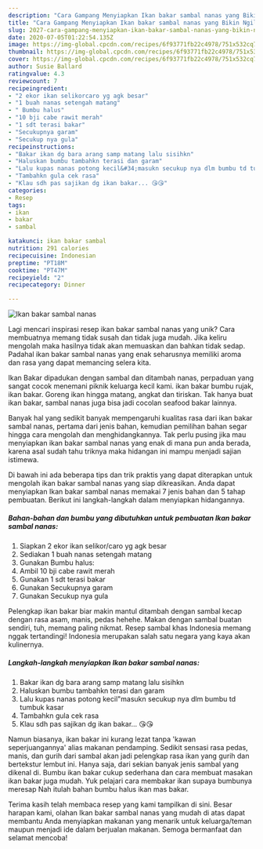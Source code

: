 ```yaml
---
description: "Cara Gampang Menyiapkan Ikan bakar sambal nanas yang Bikin Ngiler"
title: "Cara Gampang Menyiapkan Ikan bakar sambal nanas yang Bikin Ngiler"
slug: 2027-cara-gampang-menyiapkan-ikan-bakar-sambal-nanas-yang-bikin-ngiler
date: 2020-07-05T01:22:54.135Z
image: https://img-global.cpcdn.com/recipes/6f93771fb22c4978/751x532cq70/ikan-bakar-sambal-nanas-foto-resep-utama.jpg
thumbnail: https://img-global.cpcdn.com/recipes/6f93771fb22c4978/751x532cq70/ikan-bakar-sambal-nanas-foto-resep-utama.jpg
cover: https://img-global.cpcdn.com/recipes/6f93771fb22c4978/751x532cq70/ikan-bakar-sambal-nanas-foto-resep-utama.jpg
author: Susie Ballard
ratingvalue: 4.3
reviewcount: 7
recipeingredient:
- "2 ekor ikan selikorcaro yg agk besar"
- "1 buah nanas setengah matang"
- " Bumbu halus"
- "10 bji cabe rawit merah"
- "1 sdt terasi bakar"
- "Secukupnya garam"
- "Secukup nya gula"
recipeinstructions:
- "Bakar ikan dg bara arang samp matang lalu sisihkn"
- "Haluskan bumbu tambahkn terasi dan garam"
- "Lalu kupas nanas potong kecil&#34;masukn secukup nya dlm bumbu td tumbuk kasar"
- "Tambahkn gula cek rasa"
- "Klau sdh pas sajikan dg ikan bakar... 😘😘"
categories:
- Resep
tags:
- ikan
- bakar
- sambal

katakunci: ikan bakar sambal 
nutrition: 291 calories
recipecuisine: Indonesian
preptime: "PT18M"
cooktime: "PT47M"
recipeyield: "2"
recipecategory: Dinner

---
```



![Ikan bakar sambal nanas](https://img-global.cpcdn.com/recipes/6f93771fb22c4978/751x532cq70/ikan-bakar-sambal-nanas-foto-resep-utama.jpg)

Lagi mencari inspirasi resep ikan bakar sambal nanas yang unik? Cara membuatnya memang tidak susah dan tidak juga mudah. Jika keliru mengolah maka hasilnya tidak akan memuaskan dan bahkan tidak sedap. Padahal ikan bakar sambal nanas yang enak seharusnya memiliki aroma dan rasa yang dapat memancing selera kita.

Ikan Bakar dipadukan dengan sambal dan ditambah nanas, perpaduan yang sangat cocok menemani piknik keluarga kecil kami. ikan bakar bumbu rujak, ikan bakar. Goreng ikan hingga matang, angkat dan tiriskan. Tak hanya buat ikan bakar, sambal nanas juga bisa jadi cocolan seafood bakar lainnya.

Banyak hal yang sedikit banyak mempengaruhi kualitas rasa dari ikan bakar sambal nanas, pertama dari jenis bahan, kemudian pemilihan bahan segar hingga cara mengolah dan menghidangkannya. Tak perlu pusing jika mau menyiapkan ikan bakar sambal nanas yang enak di mana pun anda berada, karena asal sudah tahu triknya maka hidangan ini mampu menjadi sajian istimewa.


Di bawah ini ada beberapa tips dan trik praktis yang dapat diterapkan untuk mengolah ikan bakar sambal nanas yang siap dikreasikan. Anda dapat menyiapkan Ikan bakar sambal nanas memakai 7 jenis bahan dan 5 tahap pembuatan. Berikut ini langkah-langkah dalam menyiapkan hidangannya.

<!--inarticleads1-->

##### Bahan-bahan dan bumbu yang dibutuhkan untuk pembuatan Ikan bakar sambal nanas:

1. Siapkan 2 ekor ikan selikor/caro yg agk besar
1. Sediakan 1 buah nanas setengah matang
1. Gunakan  Bumbu halus:
1. Ambil 10 bji cabe rawit merah
1. Gunakan 1 sdt terasi bakar
1. Gunakan Secukupnya garam
1. Gunakan Secukup nya gula


Pelengkap ikan bakar biar makin mantul ditambah dengan sambal kecap dengan rasa asam, manis, pedas hehehe. Makan dengan sambal buatan sendiri, tuh, memang paling nikmat. Resep sambal khas Indonesia memang nggak tertandingi! Indonesia merupakan salah satu negara yang kaya akan kulinernya. 

<!--inarticleads2-->

##### Langkah-langkah menyiapkan Ikan bakar sambal nanas:

1. Bakar ikan dg bara arang samp matang lalu sisihkn
1. Haluskan bumbu tambahkn terasi dan garam
1. Lalu kupas nanas potong kecil&#34;masukn secukup nya dlm bumbu td tumbuk kasar
1. Tambahkn gula cek rasa
1. Klau sdh pas sajikan dg ikan bakar... 😘😘


Namun biasanya, ikan bakar ini kurang lezat tanpa &#39;kawan seperjuangannya&#39; alias makanan pendamping. Sedikit sensasi rasa pedas, manis, dan gurih dari sambal akan jadi pelengkap rasa ikan yang gurih dan bertekstur lembut ini. Hanya saja, dari sekian banyak jenis sambal yang dikenal di. Bumbu ikan bakar cukup sederhana dan cara membuat masakan ikan bakar juga mudah. Yuk pelajari cara membakar ikan supaya bumbunya meresap Nah itulah bahan bumbu halus ikan mas bakar. 

Terima kasih telah membaca resep yang kami tampilkan di sini. Besar harapan kami, olahan Ikan bakar sambal nanas yang mudah di atas dapat membantu Anda menyiapkan makanan yang menarik untuk keluarga/teman maupun menjadi ide dalam berjualan makanan. Semoga bermanfaat dan selamat mencoba!
